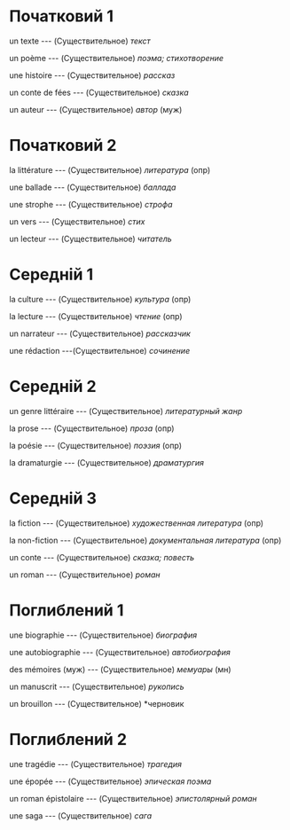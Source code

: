 # Початковий 1

un texte --- (Существительное)
*текст*



un poème --- (Существительное)
*поэма; стихотворение*



une histoire --- (Существительное)
*рассказ*



un conte de fées --- (Существительное)
*сказка*



un auteur --- (Существительное)
*автор* (муж)



# Початковий 2

la littérature --- (Существительное)
*литература* (опр)



une ballade --- (Существительное)
*баллада*



une strophe --- (Существительное)
*строфа*



un vers --- (Существительное)
*стих*



un lecteur --- (Существительное)
*читатель*



# Середній 1

la culture --- (Существительное)
*культура* (опр)



la lecture --- (Существительное)
*чтение* (опр)



un narrateur --- (Существительное)
*рассказчик*



une rédaction ---(Существительное)
*сочинение*



# Середній 2

un genre littéraire --- (Существительное)
*литературный жанр*



la prose --- (Существительное)
*проза* (опр)



la poésie --- (Существительное)
*поэзия* (опр)



la dramaturgie --- (Существительное)
*драматургия*



# Середній 3

la fiction --- (Существительное)
*художественная литература* (опр)



la non-fiction --- (Существительное)
*документальная литература* (опр)



un conte --- (Существительное)
*сказка; повесть*



un roman --- (Существительное)
*роман*



# Поглиблений 1

une biographie --- (Существительное)
*биография*



une autobiographie --- (Существительное)
*автобиография*



des mémoires (муж) --- (Существительное)
*мемуары* (мн)



un manuscrit --- (Существительное)
*рукопись*



un brouillon --- (Существительное)
*черновик



# Поглиблений 2

une tragédie --- (Существительное)
*трагедия*



une épopée --- (Существительное)
*эпическая поэма*



un roman épistolaire --- (Существительное)
*эпистолярный роман*



une saga --- (Существительное)
*сага*